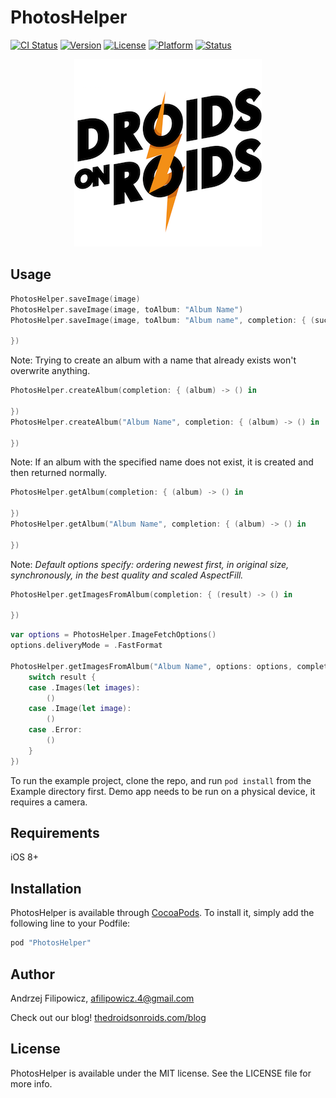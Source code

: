 # PhotosHelper

[![CI Status](http://img.shields.io/travis/DroidsOnRoids/PhotosHelper.svg?style=flat)](https://travis-ci.org/DroidsOnRoids/PhotosHelper)
[![Version](https://img.shields.io/cocoapods/v/PhotosHelper.svg?style=flat)](http://cocoapods.org/pods/PhotosHelper)
[![License](https://img.shields.io/cocoapods/l/PhotosHelper.svg?style=flat)](http://cocoapods.org/pods/PhotosHelper)
[![Platform](https://img.shields.io/cocoapods/p/PhotosHelper.svg?style=flat)](http://cocoapods.org/pods/PhotosHelper)
[![Status](https://img.shields.io/badge/status-work%20in%20progress-orange.svg)](http://cocoapods.org/pods/PhotosHelper)

<p align="center">
<img src="Pod/Logo_square.png" alt="Droids On Roids logo"/>
</p>

## Usage

```swift
PhotosHelper.saveImage(image)
PhotosHelper.saveImage(image, toAlbum: "Album Name")
PhotosHelper.saveImage(image, toAlbum: "Album name", completion: { (success, error) in

})
```

Note: Trying to create an album with a name that already exists won't overwrite anything.
```swift
PhotosHelper.createAlbum(completion: { (album) -> () in

})
PhotosHelper.createAlbum("Album Name", completion: { (album) -> () in

})
```

Note: If an album with the specified name does not exist, it is created and then returned normally.
```swift
PhotosHelper.getAlbum(completion: { (album) -> () in

})
PhotosHelper.getAlbum("Album Name", completion: { (album) -> () in

})
```

Note: *Default options specify: ordering newest first, in original size, synchronously, in the best quality and scaled AspectFill.*
```swift
PhotosHelper.getImagesFromAlbum(completion: { (result) -> () in

})
```

```swift
var options = PhotosHelper.ImageFetchOptions()
options.deliveryMode = .FastFormat

PhotosHelper.getImagesFromAlbum("Album Name", options: options, completion: { (result) -> () in
    switch result {
    case .Images(let images):
        ()
    case .Image(let image):
        ()
    case .Error:
        ()
    }
})
```

To run the example project, clone the repo, and run `pod install` from the Example directory first.
Demo app needs to be run on a physical device, it requires a camera.

## Requirements

iOS 8+

## Installation

PhotosHelper is available through [CocoaPods](http://cocoapods.org). To install
it, simply add the following line to your Podfile:

```ruby
pod "PhotosHelper"
```

## Author

Andrzej Filipowicz, afilipowicz.4@gmail.com

Check out our blog! [thedroidsonroids.com/blog](http://thedroidsonroids.com/blog/)

## License

PhotosHelper is available under the MIT license. See the LICENSE file for more info.
